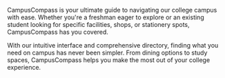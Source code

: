 CampusCompass is your ultimate guide to navigating our college campus with ease. Whether you're a freshman eager to explore or an existing student looking for specific facilities, shops, or stationery spots, CampusCompass has you covered.

With our intuitive interface and comprehensive directory, finding what you need on campus has never been simpler. From dining options to study spaces, CampusCompass helps you make the most out of your college experience.
